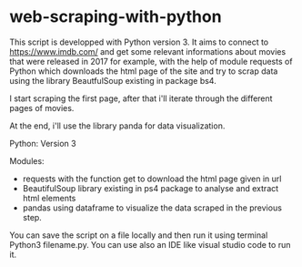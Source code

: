 # web-scraping-with-python

This script is developped with Python version 3.
It aims to connect to https://www.imdb.com/ and get some relevant informations about movies that were released in 2017 for example,
with the help of module requests of Python which downloads the html page of the site and try to scrap data using the library BeautfulSoup existing in package bs4.

I start scraping the first page, after that i'll iterate through the different pages of movies.

At the end, i'll use the library panda for data visualization.

Python: Version 3

Modules:
- requests with the function get to download the html page given in url
- BeautifulSoup library existing in ps4 package to analyse and extract html elements
- pandas using dataframe to visualize the data scraped in the previous step.

You can save the script on a file locally and then run it using terminal Python3 filename.py.
You can use also an IDE like visual studio code to run it.
